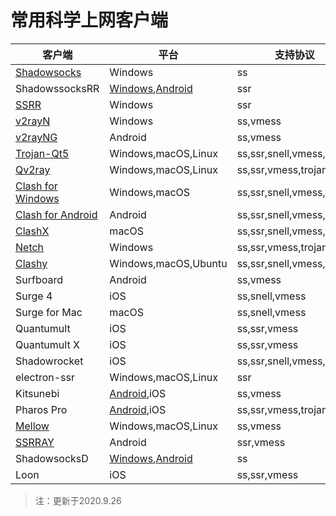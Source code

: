# 常用科学上网客户端





| 客户端                                                       | 平台                                                         | 支持协议                  |
| ------------------------------------------------------------ | ------------------------------------------------------------ | ------------------------------------------------------------ |
| [Shadowsocks](https://github.com/shadowsocks/shadowsocks-windows) | Windows                                                      | ss                        |
| ShadowssocksRR                                               | [Windows](https://github.com/shadowsocksrr/shadowsocksr-csharp),[Android](https://github.com/shadowsocksrr/shadowsocksr-android) | ssr                       |
| [SSRR](https://github.com/Anankke/SSRR-Windows)              | Windows                                                      | ssr                       |
| [v2rayN](https://github.com/2dust/v2rayN)                    | Windows                                                      | ss,vmess                  |
| [v2rayNG](https://github.com/2dust/v2rayNG)                  | Android                                                      | ss,vmess                  |
| [Trojan-Qt5](https://github.com/Trojan-Qt5/Trojan-Qt5)       | Windows,macOS,Linux                                          | ss,ssr,snell,vmess,trojan |
| [Qv2ray](https://github.com/Qv2ray/Qv2ray)                   | Windows,macOS,Linux                                          | ss,ssr,vmess,trojan       |
| [Clash for Windows](https://github.com/Fndroid/clash_for_windows_pkg) | Windows,macOS                                                | ss,ssr,snell,vmess,trojan     |
| [Clash for Android](https://github.com/Kr328/ClashForAndroid) | Android                                                      | ss,ssr,snell,vmess,trojan     |
| [ClashX](https://github.com/yichengchen/clashX)              | macOS                                                        | ss,ssr,snell,vmess,trojan     |
| [Netch](https://github.com/netchx/Netch)                     | Windows                                                      | ss,ssr,vmess,trojan       |
| [Clashy](https://github.com/SpongeNobody/Clashy)             | Windows,macOS,Ubuntu                                         | ss,ssr,snell,vmess,trojan     |
| Surfboard                                                    | Android                                                      | ss,vmess                  |
| Surge 4                                                      | iOS                                                          | ss,snell,vmess            |
| Surge for Mac                                                | macOS                                                        | ss,snell,vmess            |
| Quantumult                                                   | iOS                                                          | ss,ssr,vmess              |
| Quantumult X                                                 | iOS                                                          | ss,ssr,vmess              |
| Shadowrocket                                                 | iOS                                                          | ss,ssr,snell,vmess,trojan |
| electron-ssr                                                 | Windows,macOS,Linux                                          | ssr                       |
| Kitsunebi                                                    | [Android](https://github.com/eycorsican/kitsunebi-android),iOS | ss,vmess                  |
| Pharos Pro                                                   | [Android](https://github.com/PharosVip/Pharos-Android-Test),iOS | ss,ssr,vmess,trojan       |
| [Mellow](https://github.com/mellow-io/mellow)                | Windows,macOS,Linux                                          | ss,vmess                  |
| [SSRRAY](https://github.com/xxf098/shadowsocksr-v2ray-android) | Android                                                      | ssr,vmess                 |
| ShadowsocksD                                                 | [Windows](https://github.com/TheCGDF/SSD-Windows),[Android](https://github.com/TheCGDF/SSD-Android) | ss                        |
| Loon                                                         | iOS                                                          | ss,ssr,vmess              |

> 注：更新于2020.9.26